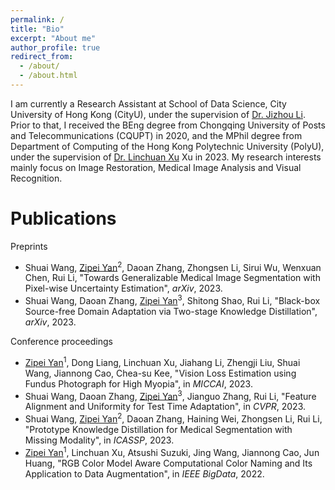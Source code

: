 ```yaml
---
permalink: /
title: "Bio"
excerpt: "About me"
author_profile: true
redirect_from: 
  - /about/
  - /about.html
---
```


<!-- I am currently an MPhil student under the supervision of [Dr. Linchuan Xu](https://xulinchuan.github.io/) at Department of Computing, The Hong Kong Polytechnic University (HK PolyU). Prior to that, I received my B.Eng. degree from Chongqing University of Posts and Telecommunications (CQUPT) in 2020.  -->
I am currently a Research Assistant at School of Data Science, City University of Hong Kong (CityU), under the supervision of [Dr. Jizhou Li](http://lijz.io/). Prior to that, I received the BEng degree from Chongqing University of Posts and Telecommunications (CQUPT) in 2020, and the MPhil degree from Department of Computing of the Hong Kong Polytechnic University (PolyU), under the supervision of [Dr. Linchuan Xu](https://xulinchuan.github.io/) Xu in 2023. My research interests mainly focus on Image Restoration, Medical Image Analysis and Visual Recognition.

<!-- Experience
======

- Research Intern

- Research Assitant -->

Publications
======

Preprints

- Shuai Wang, <ins>Zipei Yan</ins><sup>2</sup>, Daoan Zhang, Zhongsen Li, Sirui Wu, Wenxuan Chen, Rui Li, "Towards Generalizable Medical Image Segmentation with Pixel-wise Uncertainty Estimation", *arXiv*, 2023.
- Shuai Wang, Daoan Zhang, <ins>Zipei Yan</ins><sup>3</sup>, Shitong Shao, Rui Li, "Black-box Source-free Domain Adaptation via Two-stage Knowledge Distillation", *arXiv*, 2023.

Conference proceedings

- <ins>Zipei Yan</ins><sup>1</sup>, Dong Liang, Linchuan Xu, Jiahang Li, Zhengji Liu, Shuai Wang, Jiannong Cao, Chea-su Kee, "Vision Loss Estimation using Fundus Photograph for High Myopia", in *MICCAI*, 2023.
- Shuai Wang, Daoan Zhang, <ins>Zipei Yan</ins><sup>3</sup>, Jianguo Zhang, Rui Li, "Feature Alignment and Uniformity for Test Time Adaptation", in *CVPR*, 2023.
- Shuai Wang, <ins>Zipei Yan</ins><sup>2</sup>, Daoan Zhang, Haining Wei, Zhongsen Li, Rui Li, "Prototype Knowledge Distillation for Medical Segmentation with Missing Modality", in *ICASSP*, 2023.
- <ins>Zipei Yan</ins><sup>1</sup>, Linchuan Xu, Atsushi Suzuki, Jing Wang, Jiannong Cao, Jun Huang, "RGB Color Model Aware Computational Color Naming and Its Application to Data Augmentation", in *IEEE BigData*, 2022.